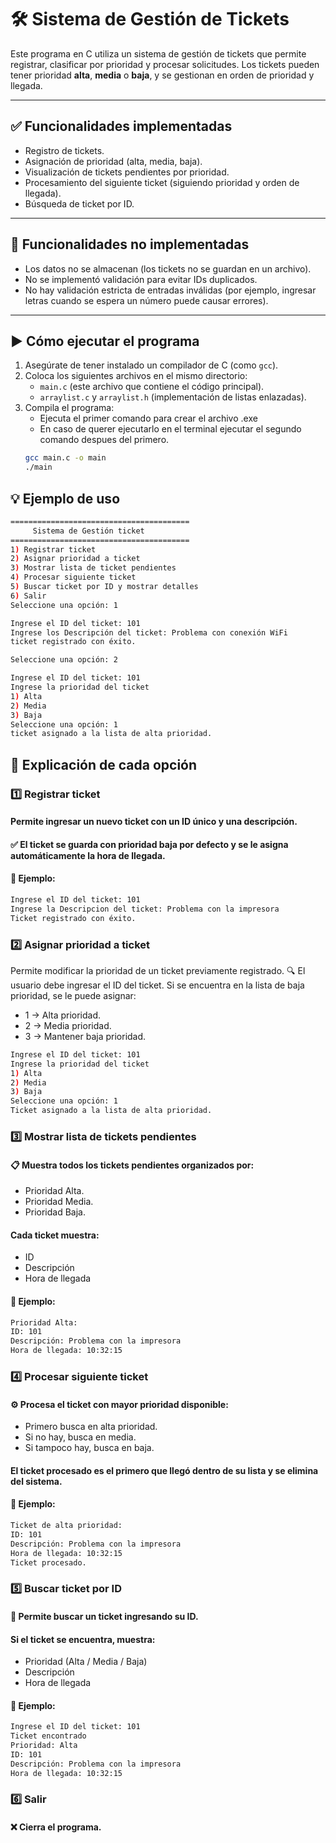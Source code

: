  # 🛠️ Sistema de Gestión de Tickets

Este programa en C utiliza un sistema de gestión de tickets que permite registrar, clasificar por prioridad y procesar solicitudes. Los tickets pueden tener prioridad **alta**, **media** o **baja**, y se gestionan en orden de prioridad y llegada.

---

## ✅ Funcionalidades implementadas

- Registro de tickets.
- Asignación de prioridad (alta, media, baja).
- Visualización de tickets pendientes por prioridad.
- Procesamiento del siguiente ticket (siguiendo prioridad y orden de llegada).
- Búsqueda de ticket por ID.

---

## 🚫 Funcionalidades no implementadas

- Los datos no se almacenan (los tickets no se guardan en un archivo).
- No se implementó validación para evitar IDs duplicados.
- No hay validación estricta de entradas inválidas (por ejemplo, ingresar letras cuando se espera un número puede causar errores).

---

## ▶️ Cómo ejecutar el programa

1. Asegúrate de tener instalado un compilador de C (como `gcc`).
2. Coloca los siguientes archivos en el mismo directorio:
   - `main.c` (este archivo que contiene el código principal).
   - `arraylist.c` y `arraylist.h` (implementación de listas enlazadas).
3. Compila el programa:
   - Ejecuta el primer comando para crear el archivo .exe
   - En caso de querer ejecutarlo en el terminal ejecutar el segundo comando despues del primero.
   ```bash
   gcc main.c -o main
   ./main
## 💡 Ejemplo de uso
```bash
========================================
     Sistema de Gestión ticket
========================================
1) Registrar ticket
2) Asignar prioridad a ticket
3) Mostrar lista de ticket pendientes
4) Procesar siguiente ticket
5) Buscar ticket por ID y mostrar detalles
6) Salir
Seleccione una opción: 1

Ingrese el ID del ticket: 101
Ingrese los Descripción del ticket: Problema con conexión WiFi
ticket registrado con éxito.

Seleccione una opción: 2

Ingrese el ID del ticket: 101
Ingrese la prioridad del ticket 
1) Alta
2) Media
3) Baja
Seleccione una opción: 1
ticket asignado a la lista de alta prioridad.
```
## 📜 Explicación de cada opción
### 1️⃣ Registrar ticket
#### Permite ingresar un nuevo ticket con un **ID** único y una **descripción**.
#### ✅ El ticket se guarda con prioridad baja por defecto y se le asigna automáticamente la hora de llegada.
#### 📌 Ejemplo:
```bash
Ingrese el ID del ticket: 101
Ingrese la Descripcion del ticket: Problema con la impresora
Ticket registrado con éxito.
```
### 2️⃣ Asignar prioridad a ticket
Permite modificar la prioridad de un ticket previamente registrado.
🔍 El usuario debe ingresar el ID del ticket. Si se encuentra en la lista de baja prioridad, se le puede asignar:
- 1 → Alta prioridad.
- 2 → Media prioridad.
- 3 → Mantener baja prioridad.
```bash
Ingrese el ID del ticket: 101
Ingrese la prioridad del ticket 
1) Alta
2) Media
3) Baja
Seleccione una opción: 1
Ticket asignado a la lista de alta prioridad.
```
### 3️⃣ Mostrar lista de tickets pendientes
#### 📋 Muestra todos los tickets pendientes organizados por:
- Prioridad Alta.
- Prioridad Media.
- Prioridad Baja.
#### Cada ticket muestra:
- ID
- Descripción
- Hora de llegada
#### 📌 Ejemplo:
```bash
Prioridad Alta:
ID: 101
Descripción: Problema con la impresora
Hora de llegada: 10:32:15
```
### 4️⃣ Procesar siguiente ticket
#### ⚙️ Procesa el ticket con mayor prioridad disponible:

- Primero busca en alta prioridad.
- Si no hay, busca en media.
- Si tampoco hay, busca en baja.

#### El ticket procesado es el primero que llegó dentro de su lista y se elimina del sistema.

#### 📌 Ejemplo:
```bash
Ticket de alta prioridad:
ID: 101
Descripción: Problema con la impresora
Hora de llegada: 10:32:15
Ticket procesado.
```
### 5️⃣ Buscar ticket por ID
#### 🔎 Permite buscar un ticket ingresando su ID.
#### Si el ticket se encuentra, muestra:
- Prioridad (Alta / Media / Baja)
- Descripción
- Hora de llegada
#### 📌 Ejemplo:
```bash
Ingrese el ID del ticket: 101
Ticket encontrado
Prioridad: Alta
ID: 101
Descripción: Problema con la impresora
Hora de llegada: 10:32:15
```
### 6️⃣ Salir
#### ❌ Cierra el programa.
